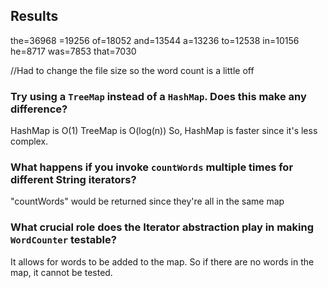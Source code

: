 ## Results 

the=36968
=19256
of=18052
and=13544
a=13236
to=12538
in=10156
he=8717
was=7853
that=7030

//Had to change the file size so the word count is a little off

### Try using a `TreeMap` instead of a `HashMap`. Does this make any difference?

 HashMap is O(1) 
 TreeMap is O(log(n))
 So, HashMap is faster since it's less complex. 

### What happens if you invoke `countWords` multiple times for different String iterators?

"countWords" would be returned since they're all in the same map

### What crucial role does the Iterator abstraction play in making `WordCounter` testable?

It allows for words to be added to the map. So if there are no words in the map, it cannot be tested. 
